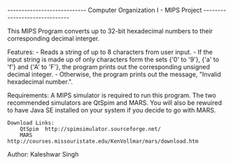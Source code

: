 ---------------------------- Computer Organization I - MIPS Project ------------------------------

This MIPS Program converts up to 32-bit hexadecimal numbers to their corresponding decimal 
interger.

Features:
	- Reads a string of up to 8 characters from user input.
	- If the input string is made up of only characters form the sets {'0' to '9'}, {'a' to 'f'} 
	  and {'A' to 'F'}, the program prints out the corresponding unsigned decimal integer.
	- Otherwise, the program prints out the message, "Invalid hexadecimal number.".

Requirements:
	A MIPS simulator is required to run this program. The two recommended simulators are QtSpim 
	and MARS. You will also be rewuired to have Java SE installed on your system if you decide 
	to go with MARS.

	Download Links:
		QtSpim	http://spimsimulator.sourceforge.net/
		MARS	http://courses.missouristate.edu/KenVollmar/mars/download.htm

Author:
	Kaleshwar Singh		

